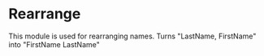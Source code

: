 Rearrange
=============

This module is used for rearranging names.
Turns "LastName, FirstName" into "FirstName LastName"
